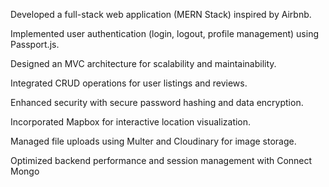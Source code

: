 Developed a full-stack web application (MERN Stack) inspired by Airbnb.

Implemented user authentication (login, logout, profile management) using Passport.js.

Designed an MVC architecture for scalability and maintainability.

Integrated CRUD operations for user listings and reviews.

Enhanced security with secure password hashing and data encryption.

Incorporated Mapbox for interactive location visualization.

Managed file uploads using Multer and Cloudinary for image storage.

Optimized backend performance and session management with Connect Mongo
